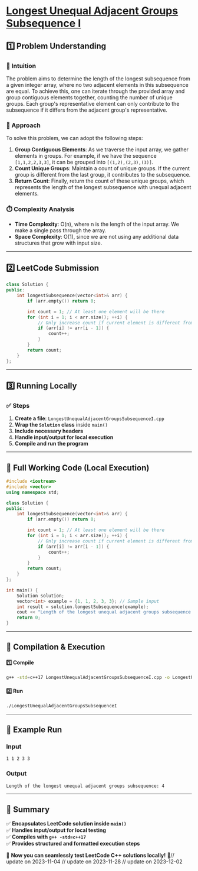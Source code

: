 # **[Longest Unequal Adjacent Groups Subsequence I](https://leetcode.com/problems/longest-unequal-adjacent-groups-subsequence-i/description/)**  

## **1️⃣ Problem Understanding**  
### **📌 Intuition**  
The problem aims to determine the length of the longest subsequence from a given integer array, where no two adjacent elements in this subsequence are equal. To achieve this, one can iterate through the provided array and group contiguous elements together, counting the number of unique groups. Each group's representative element can only contribute to the subsequence if it differs from the adjacent group's representative.  

### **🚀 Approach**  
To solve this problem, we can adopt the following steps:
1. **Group Contiguous Elements**: As we traverse the input array, we gather elements in groups. For example, if we have the sequence `[1,1,2,2,3,3]`, it can be grouped into `[(1,2),(2,3),(3)]`.
2. **Count Unique Groups**: Maintain a count of unique groups. If the current group is different from the last group, it contributes to the subsequence.
3. **Return Count**: Finally, return the count of these unique groups, which represents the length of the longest subsequence with unequal adjacent elements.

### **⏱️ Complexity Analysis**  
- **Time Complexity**: O(n), where n is the length of the input array. We make a single pass through the array.
- **Space Complexity**: O(1), since we are not using any additional data structures that grow with input size.  

---  

## **2️⃣ LeetCode Submission**  
```cpp
class Solution {
public:
    int longestSubsequence(vector<int>& arr) {
        if (arr.empty()) return 0;

        int count = 1; // At least one element will be there
        for (int i = 1; i < arr.size(); ++i) {
            // Only increase count if current element is different from the previous one
            if (arr[i] != arr[i - 1]) {
                count++;
            }
        }
        return count;
    }
};
```  

---  

## **3️⃣ Running Locally**  
### **✅ Steps**  
1. **Create a file**: `LongestUnequalAdjacentGroupsSubsequenceI.cpp`  
2. **Wrap the `Solution` class** inside `main()`  
3. **Include necessary headers**  
4. **Handle input/output for local execution**  
5. **Compile and run the program**  

---  

## **📝 Full Working Code (Local Execution)**  
```cpp
#include <iostream>
#include <vector>
using namespace std;

class Solution {
public:
    int longestSubsequence(vector<int>& arr) {
        if (arr.empty()) return 0;

        int count = 1; // At least one element will be there
        for (int i = 1; i < arr.size(); ++i) {
            // Only increase count if current element is different from the previous one
            if (arr[i] != arr[i - 1]) {
                count++;
            }
        }
        return count;
    }
};

int main() {
    Solution solution;
    vector<int> example = {1, 1, 2, 3, 3}; // Sample input
    int result = solution.longestSubsequence(example);
    cout << "Length of the longest unequal adjacent groups subsequence: " << result << endl; // Expected output: 4
    return 0;
}
```  

---  

## **🔧 Compilation & Execution**  
#### **1️⃣ Compile**  
```bash
g++ -std=c++17 LongestUnequalAdjacentGroupsSubsequenceI.cpp -o LongestUnequalAdjacentGroupsSubsequenceI
```  

#### **2️⃣ Run**  
```bash
./LongestUnequalAdjacentGroupsSubsequenceI
```  

---  

## **🎯 Example Run**  
### **Input**  
```
1 1 2 3 3
```  
### **Output**  
```
Length of the longest unequal adjacent groups subsequence: 4
```  

---  

## **📌 Summary**  
✅ **Encapsulates LeetCode solution inside `main()`**  
✅ **Handles input/output for local testing**  
✅ **Compiles with `g++ -std=c++17`**  
✅ **Provides structured and formatted execution steps**  

🚀 **Now you can seamlessly test LeetCode C++ solutions locally!** 🚀// update on 2023-11-04
// update on 2023-11-28
// update on 2023-12-02
